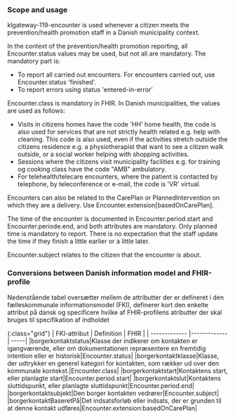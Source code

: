 ### Scope and usage
klgateway-119-encounter is used whenever a citizen meets the prevention/health promotion staff in a Danish municipality context.

In the context of the prevention/health promotion reporting, all Encounter.status values may be used, but not all are mandatory. The mandatory part is:
* To report all carried out encounters. For encounters carried out, use Encounter.status 'finished'.
* To report errors using status 'entered-in-error'

Encounter.class is mandatory in FHIR. In Danish municipalities, the values are used as follows:
* Visits in citizens homes have the code 'HH' home health, the code is also used for services that are not strictly health related e.g. help with cleaning. This code is also used, even if the activities stretch outside the citizens residence e.g. a physiotherapist that want to see a citizen walk outside, or a social worker helping with shopping activities.
* Sessions where the citizens visit municipality facilities e.g. for training og cooking class have the code "AMB" ambulatory.
* For telehealth/telecare encounters, where the patient is contacted by telephone, by teleconference or e-mail, the code is 'VR' virtual.

Encounters can also be related to the CarePlan or PlannedIntervention on which they are a delivery. Use Encounter.extension[basedOnCarePlan].

The time of the encounter is documented in Encounter.period.start and Encounter.periode.end, and both attributes are mandatory. Only planned time is mandatory to report. There is no expectation that the staff update the time if they finish a little earlier or a little later.

Encounter.subject relates to the citizen that the encounter is about.

### Conversions between Danish information model and FHIR-profile

Nedenstående tabel oversætter mellem de attributter der er defineret i den fælleskommunale informationsmodel (FKI), definerer kort den enkelte attribut på dansk og specificere hvilke af FHIR-profilens atributter der skal bruges til specifikation af indholdet

{:class="grid"}
|   FKI-attribut      | Definition        | FHIR  |
| ------------- |-------------| -----|
|borgerkontaktstatus|Klasse der indikerer om kontakten er igangværende, eller om dokumentationen repræsentere en fremtidig intention eller er historisk|Encounter.status|
|borgerkontaktklasse|Klasse, der udtrykker en generel kategori for kontakten, som rækker ud over den kommunale kontekst.|Encounter.class|
|borgerkontaktstart|Kontaktens start, eller planlagte start|Encounter.period.start|
|borgerkontaktslut|Kontaktens sluttidspunkt, eller planlagte sluttidspunkt|Encounter.period.end|
|borgerkontaktsubjekt|Den borger kontakten vedrører|Encounter.subject|
|borgerkontaktBaseretPå|Det indsatsforløb eller indsats, der er grunden til at denne kontakt udføres|Encounter.extension:basedOnCarePlan|